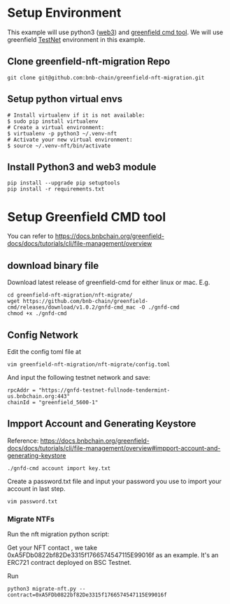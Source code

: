
# Setup Environment

This example will use python3 ([web3](https://web3py.readthedocs.io/en/latest/quickstart.html)) and [greenfield cmd tool](https://github.com/bnb-chain/greenfield-cmd). We will use greenfield [TestNet](https://docs.bnbchain.org/docs/beaconchain/develop/rpc#testnet) environment in this example. 

## Clone greenfield-nft-migration Repo
```
git clone git@github.com:bnb-chain/greenfield-nft-migration.git
```

## Setup python virtual envs
```
# Install virtualenv if it is not available:
$ sudo pip install virtualenv
# Create a virtual environment:
$ virtualenv -p python3 ~/.venv-nft
# Activate your new virtual environment:
$ source ~/.venv-nft/bin/activate
```
## Install Python3 and web3 module
```shell
pip install --upgrade pip setuptools
pip install -r requirements.txt
```


# Setup Greenfield CMD tool
You can refer to https://docs.bnbchain.org/greenfield-docs/docs/tutorials/cli/file-management/overview

## download binary file
Download latest release of greenfield-cmd for either linux or mac. E.g.
```
cd greenfield-nft-migration/nft-migrate/
wget https://github.com/bnb-chain/greenfield-cmd/releases/download/v1.0.2/gnfd-cmd_mac -O ./gnfd-cmd
chmod +x ./gnfd-cmd
```

## Config Network


Edit the config toml file at 
```
vim greenfield-nft-migration/nft-migrate/config.toml
```
And input the following testnet network and save:

```
rpcAddr = "https://gnfd-testnet-fullnode-tendermint-us.bnbchain.org:443"
chainId = "greenfield_5600-1"
```

## Impport Account and Generating Keystore

Reference: https://docs.bnbchain.org/greenfield-docs/docs/tutorials/cli/file-management/overview#impport-account-and-generating-keystore


```
./gnfd-cmd account import key.txt

```

Create a password.txt file and input your password you use to import your account in last step. 
```
vim password.txt
```

### Migrate NTFs

Run the nft migration python script:

Get your NFT contact , we take 0xA5FDb0822bf82De3315f1766574547115E99016f as an example. It's an ERC721 contract deployed on BSC Testnet. 

Run
```
python3 migrate-nft.py --contract=0xA5FDb0822bf82De3315f1766574547115E99016f

```


